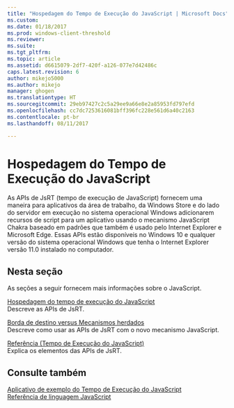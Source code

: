 ```yaml
---
title: "Hospedagem do Tempo de Execução do JavaScript | Microsoft Docs"
ms.custom: 
ms.date: 01/18/2017
ms.prod: windows-client-threshold
ms.reviewer: 
ms.suite: 
ms.tgt_pltfrm: 
ms.topic: article
ms.assetid: d6615079-2df7-420f-a126-077e7d42486c
caps.latest.revision: 6
author: mikejo5000
ms.author: mikejo
manager: ghogen
ms.translationtype: HT
ms.sourcegitcommit: 29eb97427c2c5a29ee9a66e8e2a85953fd797efd
ms.openlocfilehash: cc7dc7253616081bff396fc228e561d6a40c2163
ms.contentlocale: pt-br
ms.lasthandoff: 08/11/2017

---
```

# <a name="javascript-runtime-hosting"></a>Hospedagem do Tempo de Execução do JavaScript
As APIs de JsRT (tempo de execução de JavaScript) fornecem uma maneira para aplicativos da área de trabalho, da Windows Store e do lado do servidor em execução no sistema operacional Windows adicionarem recursos de script para um aplicativo usando o mecanismo JavaScript Chakra baseado em padrões que também é usado pelo Internet Explorer e Microsoft Edge. Essas APIs estão disponíveis no Windows 10 e qualquer versão do sistema operacional Windows que tenha o Internet Explorer versão 11.0 instalado no computador.  
  
## <a name="in-this-section"></a>Nesta seção  
 As seções a seguir fornecem mais informações sobre o JavaScript.  
  
 [Hospedagem do tempo de execução do JavaScript](../chakra-hosting/hosting-the-javascript-runtime.md)  
 Descreve as APIs de JsRT.  
  
 [Borda de destino versus Mecanismos herdados](../chakra-hosting/targeting-edge-vs-legacy-engines-in-jsrt-apis.md)  
 Descreve como usar as APIs de JsRT com o novo mecanismo JavaScript.  
  
 [Referência (Tempo de Execução do JavaScript)](../chakra-hosting/reference-javascript-runtime.md)  
 Explica os elementos das APIs de JsRT.  
  
## <a name="see-also"></a>Consulte também  
 [Aplicativo de exemplo do Tempo de Execução do JavaScript](http://go.microsoft.com/fwlink/p/?LinkID=306674&clcid=0x409)   
 [Referência de linguagem JavaScript](../javascript/javascript-language-reference.md)
